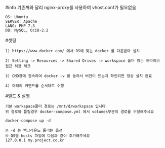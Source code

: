 #info
기존꺼와 달리 nginx-proxy를 사용하여 vhost.conf가 필요없음  

~~~
OS: Ubuntu 
SERVER: Apache
LANG: PHP 7.3
DB: MySQL, Oci8-2.2
~~~

#셋팅
~~~
1) https://www.docker.com/ 에서 OS에 맞는 docker 를 다운받아 설치

2) Setting -> Resources -> Shared Drives -> workspace 폴더 있는 드라이브 접근 허용 체크

3) CMD창에 접속하여 docker -v 를 눌러서 버전이 뜨는지 확인되면 정상 설치 완료

4) 아래의 커맨드를 순서대로 수행 
~~~

#빌드 & 실행
~~~
기본 workspace폴더 경로는 /mnt/d/workspace 입니다
위 경로와 틀릴경우 docker-compose.yml 에서 volumes부분의 경로를 수정해주세요

docker-compose up -d

※ -d 는 백그라운드 돌리는 옵션
※ OS별 hosts 파일에 다음과 같이 추가해주세요 
127.0.0.1 my.project.co.kr
~~~
